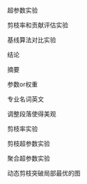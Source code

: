 超参数实验

剪枝率和贡献评估实验

基线算法对比实验

结论

摘要



参数or权重

专业名词英文

调整段落使得美观



剪枝率实验



剪枝超参数实验

聚合超参数实验

动态剪枝突破局部最优的图
